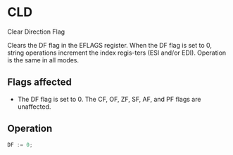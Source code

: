 # CLD

Clear Direction Flag

Clears the DF flag in the EFLAGS register.
When the DF flag is set to 0, string operations increment the index regis-ters (ESI and/or EDI).
Operation is the same in all modes.

## Flags affected

- The DF flag is set to 0. The CF, OF, ZF, SF, AF, and PF flags are unaffected.

## Operation

```C
DF := 0;
```
